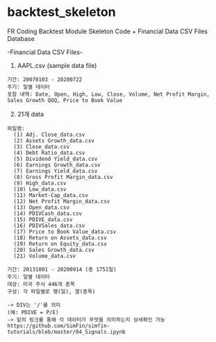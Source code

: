 # backtest_skeleton

FR Coding Backtest Module Skeleton Code + Financial Data CSV Files Database

-Financial Data CSV Files-
  1. AAPL.csv (sample data file)
  
    기간: 20070103 - 20200722
    주기: 일별 데이터
    포함 내역: Date, Open, High, Low, Close, Volume, Net Profit Margin, Sales Growth QOQ, Price to Book Value
  
  2. 21개 data 
    
    파일명: 
      (1) Adj. Close_data.csv
      (2) Assets Growth_data.csv
      (3) Close_data.csv
      (4) Debt Ratio_data.csv
      (5) Dividend Yield_data.csv
      (6) Earnings Growth_data.csv
      (7) Earnings Yield_data.csv
      (8) Gross Profit Margin_data.csv
      (9) High_data.csv
      (10) Low_data.csv
      (11) Market-Cap_data.csv
      (12) Net Profit Margin_data.csv
      (13) Open_data.csv
      (14) PDIVCash_data.csv
      (15) PDIVE_data.csv
      (16) PDIVSales_data.csv
      (17) Price to Book Value_data.csv
      (18) Return on Assets_data.csv
      (19) Return on Equity_data.csv
      (20) Sales Growth_data.csv
      (21) Volume_data.csv
      
    기간: 20131001 - 20200914 (총 1751일)
    주기: 일별 데이터
    대상: 미국 주식 446개 종목
    구성: 각 파일별로 행(일), 열(종목)
    
    -> DIV는 '/'를 의미
    (예: PDIVE = P/E)
    -> 밑의 링크를 통해 각 데이터가 무엇을 의미하는지 상세확인 가능
    https://github.com/SimFin/simfin-tutorials/blob/master/04_Signals.ipynb
    
    
